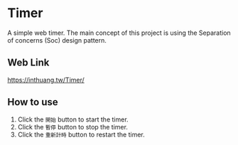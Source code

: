 # Timer
A simple web timer.
The main concept of this project is using the Separation of concerns (Soc) design pattern.

## Web Link
https://inthuang.tw/Timer/

## How to use
1. Click the `開始` button to start the timer.
2. Click the `暫停` button to stop the timer.
3. Click the `重新計時` button to restart the timer.
